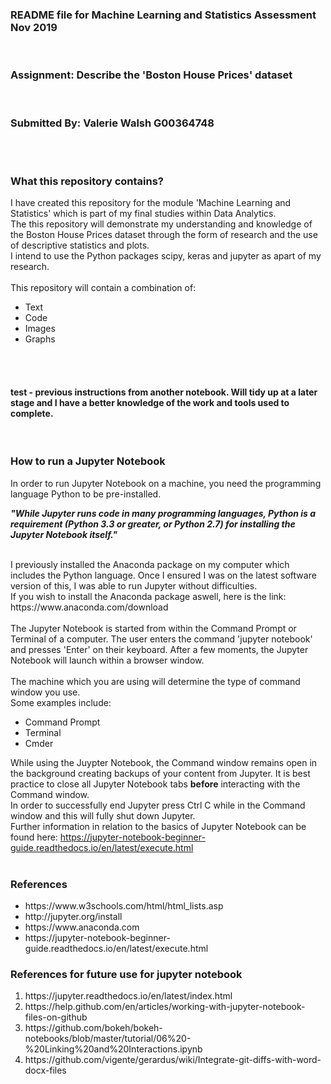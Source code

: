 ### README file for Machine Learning and Statistics Assessment Nov 2019
</br>

### Assignment: Describe the 'Boston House Prices' dataset

<br>

### Submitted By: Valerie Walsh G00364748 
<br><br>

### What this repository contains? 
I have created this repository for the module 'Machine Learning and Statistics' which is part of my final studies within Data Analytics.
</br>
The this repository will demonstrate my understanding and knowledge of the Boston House Prices dataset through the form of research and the use of descriptive statistics and plots. <br>
I intend to use the Python packages scipy, keras and jupyter as apart of my research.
</br></br>
This repository will contain a combination of: </br>
<ul>
  <li>Text</li>
  <li>Code</li>
  <li>Images</li>
  <li>Graphs</li>
</ul>

</br>
</br>

#### test - previous instructions from another notebook. Will tidy up at a later stage and I have a better knowledge of the work and tools used to complete.
<br>
<h3> How to run a Jupyter Notebook </h3>
In order to run Jupyter Notebook on a machine, you need the programming language Python to be pre-installed. <br>

<p><strong><i>"While Jupyter runs code in many programming languages, Python is a requirement (Python 3.3 or greater, or Python 2.7) for installing the Jupyter Notebook itself."</i></strong></p>
<br>
I previously installed the Anaconda package on my computer which includes the Python language. Once I ensured I was on the latest software version of this, I was able to run Jupyter without difficulties.<br>
If you wish to install the Anaconda package aswell, here is the link: https://www.anaconda.com/download
<br><br>
The Jupyter Notebook is started from within the Command Prompt or Terminal of a computer. The user enters the command 'jupyter notebook' and presses 'Enter' on their keyboard. After a few moments, the Jupyter Notebook will launch within a browser window. <br><br>
The machine which you are using will determine the type of command window you use. <br>
Some examples include: 
<ul>
  <li>Command Prompt</li>
  <li>Terminal</li>
  <li>Cmder</li>
</ul>

While using the Juypter Notebook, the Command window remains open in the background creating backups of your content from Jupyter. It is best practice to close all Jupyter Notebook tabs <strong>before</strong> interacting with the Command window. </br>
In order to successfully end Jupyter press Ctrl C while in the Command window and this will fully shut down Jupyter.
<br>
Further information in relation to the basics of Jupyter Notebook can be found here: https://jupyter-notebook-beginner-guide.readthedocs.io/en/latest/execute.html
<br>
<br>

<h3>References</h3>
<ul>
  <li> https://www.w3schools.com/html/html_lists.asp </li>
  <li> http://jupyter.org/install </li>
  <li> https://www.anaconda.com </li>
  <li> https://jupyter-notebook-beginner-guide.readthedocs.io/en/latest/execute.html </li>
</ul>

### References for future use for jupyter notebook
<ol>
  <li> https://jupyter.readthedocs.io/en/latest/index.html </li>
  <li> https://help.github.com/en/articles/working-with-jupyter-notebook-files-on-github </li>
  <li> https://github.com/bokeh/bokeh-notebooks/blob/master/tutorial/06%20-%20Linking%20and%20Interactions.ipynb </li>
  <li>https://github.com/vigente/gerardus/wiki/Integrate-git-diffs-with-word-docx-files </li>
</ol>
  
